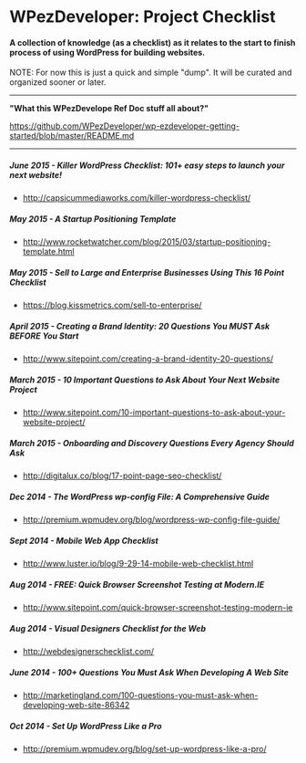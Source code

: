 # WPezDeveloper: Project Checklist

#### A collection of knowledge (as a checklist) as it relates to the start to finish process of using WordPress for building websites.

NOTE: For now this is just a quick and simple "dump". It will be curated and organized sooner or later.



---

**"What this WPezDevelope Ref Doc stuff all about?"**

https://github.com/WPezDeveloper/wp-ezdeveloper-getting-started/blob/master/README.md

---



##### June 2015 - Killer WordPress Checklist: 101+ easy steps to launch your next website!
 - http://capsicummediaworks.com/killer-wordpress-checklist/
 

##### May 2015 - A Startup Positioning Template
 - http://www.rocketwatcher.com/blog/2015/03/startup-positioning-template.html
 

##### May 2015 - Sell to Large and Enterprise Businesses Using This 16 Point Checklist
 - https://blog.kissmetrics.com/sell-to-enterprise/


##### April 2015 - Creating a Brand Identity: 20 Questions You MUST Ask BEFORE You Start
 - http://www.sitepoint.com/creating-a-brand-identity-20-questions/


##### March 2015 - 10 Important Questions to Ask About Your Next Website Project
 - http://www.sitepoint.com/10-important-questions-to-ask-about-your-website-project/


##### March 2015 - Onboarding and Discovery Questions Every Agency Should Ask
- http://digitalux.co/blog/17-point-page-seo-checklist/


##### Dec 2014 - The WordPress wp-config File: A Comprehensive Guide
- http://premium.wpmudev.org/blog/wordpress-wp-config-file-guide/


##### Sept 2014 - Mobile Web App Checklist
- http://www.luster.io/blog/9-29-14-mobile-web-checklist.html


##### Aug 2014 - FREE: Quick Browser Screenshot Testing at Modern.IE
- http://www.sitepoint.com/quick-browser-screenshot-testing-modern-ie


##### Aug 2014 - Visual Designers Checklist for the Web
- http://webdesignerschecklist.com/


##### June 2014 - 100+ Questions You Must Ask When Developing A Web Site
- http://marketingland.com/100-questions-you-must-ask-when-developing-web-site-86342


##### Oct 2014 - Set Up WordPress Like a Pro
- http://premium.wpmudev.org/blog/set-up-wordpress-like-a-pro/
